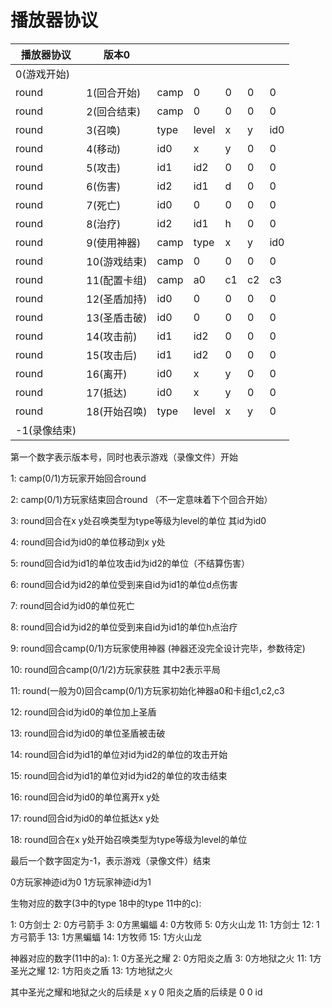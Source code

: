 # 播放器协议

| 播放器协议   | 版本0        |      |       |     |     |      |
| ------------ | ------------ | ---- | ----- | --- | --- | :--- |
| 0(游戏开始)  |              |      |       |     |     |      |
| round        | 1(回合开始)  | camp | 0     | 0   | 0   | 0    |
| round        | 2(回合结束)  | camp | 0     | 0   | 0   | 0    |
| round        | 3(召唤)      | type | level | x   | y   | id0  |
| round        | 4(移动)      | id0  | x     | y   | 0   | 0    |
| round        | 5(攻击)      | id1  | id2   | 0   | 0   | 0    |
| round        | 6(伤害)      | id2  | id1   | d   | 0   | 0    |
| round        | 7(死亡)      | id0  | 0     | 0   | 0   | 0    |
| round        | 8(治疗)      | id2  | id1   | h   | 0   | 0    |
| round        | 9(使用神器)  | camp | type  | x   | y   | id0  |
| round        | 10(游戏结束) | camp | 0     | 0   | 0   | 0    |
| round        | 11(配置卡组) | camp | a0    | c1  | c2  | c3   |
| round        | 12(圣盾加持) | id0  | 0     | 0   | 0   | 0    |
| round        | 13(圣盾击破) | id0  | 0     | 0   | 0   | 0    |
| round        | 14(攻击前)   | id1  | id2   | 0   | 0   | 0    |
| round        | 15(攻击后)   | id1  | id2   | 0   | 0   | 0    |
| round        | 16(离开)     | id0  | x     | y   | 0   | 0    |
| round        | 17(抵达)     | id0  | x     | y   | 0   | 0    |
| round        | 18(开始召唤) | type | level | x   | y   | 0    |
| -1(录像结束) |              |      |       |     |     |      |

第一个数字表示版本号，同时也表示游戏（录像文件）开始

1: camp(0/1)方玩家开始回合round

2: camp(0/1)方玩家结束回合round （不一定意味着下个回合开始）

3: round回合在x y处召唤类型为type等级为level的单位 其id为id0

4: round回合id为id0的单位移动到x y处

5: round回合id为id1的单位攻击id为id2的单位（不结算伤害）

6: round回合id为id2的单位受到来自id为id1的单位d点伤害

7: round回合id为id0的单位死亡

8: round回合id为id2的单位受到来自id为id1的单位h点治疗

9: round回合camp(0/1)方玩家使用神器 (神器还没完全设计完毕，参数待定)

10: round回合camp(0/1/2)方玩家获胜 其中2表示平局

11: round(一般为0)回合camp(0/1)方玩家初始化神器a0和卡组c1,c2,c3

12: round回合id为id0的单位加上圣盾

13: round回合id为id0的单位圣盾被击破

14: round回合id为id1的单位对id为id2的单位的攻击开始

15: round回合id为id1的单位对id为id2的单位的攻击结束

16: round回合id为id0的单位离开x y处

17: round回合id为id0的单位抵达x y处

18: round回合在x y处开始召唤类型为type等级为level的单位

最后一个数字固定为-1，表示游戏（录像文件）结束

0方玩家神迹id为0 1方玩家神迹id为1

生物对应的数字(3中的type 18中的type 11中的c):

1:  0方剑士
2: 0方弓箭手
3:  0方黑蝙蝠
4:  0方牧师
5:  0方火山龙
11:  1方剑士
12:  1方弓箭手
13:  1方黑蝙蝠
14:  1方牧师
15:  1方火山龙

神器对应的数字(11中的a):
1: 0方圣光之耀
2: 0方阳炎之盾
3: 0方地狱之火
11: 1方圣光之耀
12: 1方阳炎之盾
13: 1方地狱之火

其中圣光之耀和地狱之火的后续是 x y 0
阳炎之盾的后续是 0 0 id
